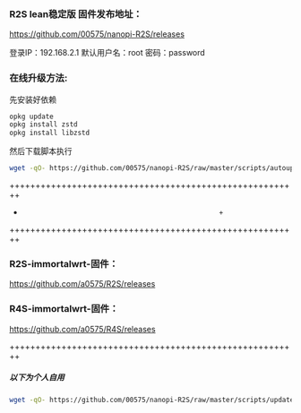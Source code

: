 ### R2S lean稳定版 固件发布地址：
https://github.com/00575/nanopi-R2S/releases

登录IP：192.168.2.1  默认用户名：root  密码：password

###  在线升级方法:  
先安装好依赖
```bash
opkg update
opkg install zstd
opkg install libzstd
```
然后下载脚本执行
```bash
wget -qO- https://github.com/00575/nanopi-R2S/raw/master/scripts/autoupdate.sh | sh
```

++++++++++++++++++++++++++++++++++++++++++++++++++++++++
+                                                      +
++++++++++++++++++++++++++++++++++++++++++++++++++++++++                                                     


### R2S-immortalwrt-固件： 

https://github.com/a0575/R2S/releases

### R4S-immortalwrt-固件： 

https://github.com/a0575/R4S/releases

++++++++++++++++++++++++++++++++++++++++++++++++++++++++

##### 以下为个人自用

```bash
wget -qO- https://github.com/00575/nanopi-R2S/raw/master/scripts/update.sh | sh
```

